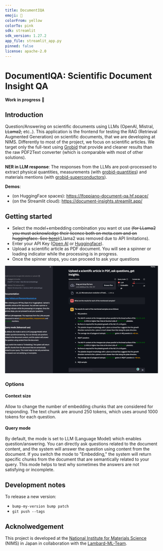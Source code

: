 ```yaml
---
title: DocumentIQA
emoji: 🚀
colorFrom: yellow
colorTo: pink
sdk: streamlit
sdk_version: 1.27.2
app_file: streamlit_app.py
pinned: false
license: apache-2.0
---
```


# DocumentIQA: Scientific Document Insight QA

**Work in progress** :construction_worker: 

## Introduction

Question/Answering on scientific documents using LLMs (OpenAI, Mistral, ~~LLama2,~~ etc..).
This application is the frontend for testing the RAG (Retrieval Augmented Generation) on scientific documents, that we are developing at NIMS.
Differently to most of the project, we focus on scientific articles. We target only the full-text using [Grobid](https://github.com/kermitt2/grobid) that provide and cleaner results than the raw PDF2Text converter (which is comparable with most of other solutions).

**NER in LLM response**: The responses from the LLMs are post-processed to extract <span stype="color:yellow">physical quantities, measurements</span> (with [grobid-quantities](https://github.com/kermitt2/grobid-quantities)) and <span stype="color:blue">materials</span> mentions (with [grobid-superconductors](https://github.com/lfoppiano/grobid-superconductors)).

**Demos**: 
 - (on HuggingFace spaces): https://lfoppiano-document-qa.hf.space/
 - (on the Streamlit cloud): https://document-insights.streamlit.app/

## Getting started

- Select the model+embedding combination you want ot use ~~(for LLama2 you must acknowledge their licence both on meta.com and on huggingface. See [here](https://huggingface.co/meta-llama/Llama-2-70b-chat-hf))~~(Llama2 was removed due to API limitations). 
- Enter your API Key ([Open AI](https://platform.openai.com/account/api-keys) or [Huggingface](https://huggingface.co/docs/hub/security-tokens)). 
- Upload a scientific article as PDF document. You will see a spinner or loading indicator while the processing is in progress. 
- Once the spinner stops, you can proceed to ask your questions

 ![screenshot2.png](docs%2Fimages%2Fscreenshot2.png)

### Options
#### Context size
Allow to change the number of embedding chunks that are considered for responding. The text chunk are around 250 tokens, which uses around 1000 tokens for each question.

#### Query mode
By default, the mode is set to LLM (Language Model) which enables question/answering. You can directly ask questions related to the document content, and the system will answer the question using content from the document.
If you switch the mode to "Embedding," the system will return specific chunks from the document that are semantically related to your query. This mode helps to test why sometimes the answers are not satisfying or incomplete.

## Development notes

To release a new version: 

- `bump-my-version bump patch` 
- `git push --tags`



## Acknolwedgement 

This project is developed at the [National Institute for Materials Science](https://www.nims.go.jp) (NIMS) in Japan in collaboration with the [Lambard-ML-Team](https://github.com/Lambard-ML-Team). 



